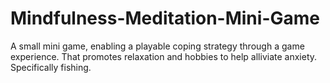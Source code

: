 # Mindfulness-Meditation-Mini-Game
A small mini game, enabling a playable coping strategy through a game experience.
That promotes relaxation and hobbies to help alliviate anxiety.
Specifically fishing.
